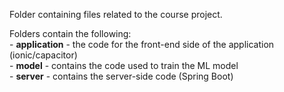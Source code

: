 Folder containing files related to the course project.

Folders contain the following: </br>
	- **application** - the code for the front-end side of the application (ionic/capacitor) </br>
	- **model** - contains the code used to train the ML model </br>
	- **server** - contains the server-side code (Spring Boot) </br>

